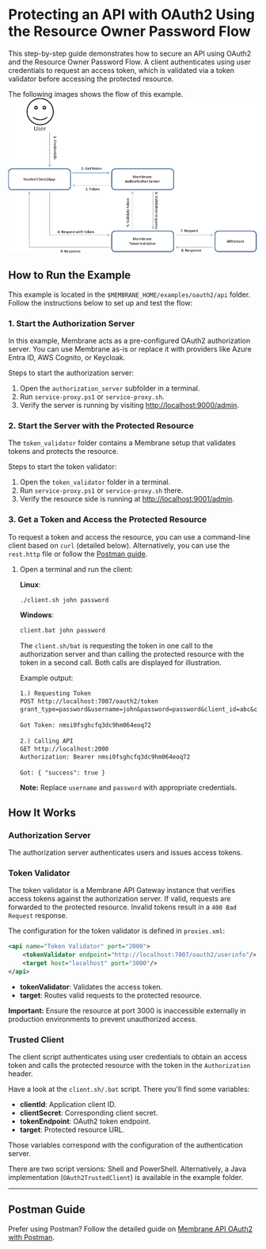 # Protecting an API with OAuth2 Using the Resource Owner Password Flow

This step-by-step guide demonstrates how to secure an API using OAuth2 and the Resource Owner Password Flow. A client authenticates using user credentials to request an access token, which is validated via a token validator before accessing the protected resource.

The following images shows the flow of this example.
![OAuth2 Password flow for APIs](oauth2-password-flow-for-apis.png)

## How to Run the Example

This example is located in the `$MEMBRANE_HOME/examples/oauth2/api` folder. Follow the instructions below to set up and test the flow:

### 1. Start the Authorization Server

In this example, Membrane acts as a pre-configured OAuth2 authorization server. You can use Membrane as-is or replace it with providers like Azure Entra ID, AWS Cognito, or Keycloak.

Steps to start the authorization server:
1. Open the `authorization_server` subfolder in a terminal.
2. Run `service-proxy.ps1` or `service-proxy.sh`.
3. Verify the server is running by visiting [http://localhost:9000/admin](http://localhost:9000/admin).

### 2. Start the Server with the Protected Resource

The `token_validator` folder contains a Membrane setup that validates tokens and protects the resource.

Steps to start the token validator:
1. Open the `token_validator` folder in a terminal.
2. Run `service-proxy.ps1` or `service-proxy.sh` there.
3. Verify the resource side is running at [http://localhost:9001/admin](http://localhost:9001/admin).

### 3. Get a Token and Access the Protected Resource

To request a token and access the resource, you can use a command-line client based on `curl` (detailed below). Alternatively, you can use the `rest.http` file or follow the [Postman guide](https://membrane-api.io/security/oauth2-using-postman/).

1. Open a terminal and run the client:

   **Linux**:  
   ```bash
   ./client.sh john password
   ```

   **Windows**:  
   ```cmd
   client.bat john password
   ```

   The `client.sh/bat` is requesting the token in one call to the authorization server and than calling the protected resource with the token in a second call. Both calls are displayed for illustration.

   Example output:
   ```
   1.) Requesting Token
   POST http://localhost:7007/oauth2/token
   grant_type=password&username=john&password=password&client_id=abc&client_secret=def
   
   Got Token: nmsi0fsghcfq3dc9hm064eoq72

   2.) Calling API
   GET http://localhost:2000
   Authorization: Bearer nmsi0fsghcfq3dc9hm064eoq72

   Got: { "success": true }
   ```

   **Note:** Replace `username` and `password` with appropriate credentials.



## How It Works

### Authorization Server

The authorization server authenticates users and issues access tokens.

### Token Validator

The token validator is a Membrane API Gateway instance that verifies access tokens against the authorization server. If valid, requests are forwarded to the protected resource. Invalid tokens result in a `400 Bad Request` response.

The configuration for the token validator is defined in `proxies.xml`:

```xml
<api name="Token Validator" port="2000">
    <tokenValidator endpoint="http://localhost:7007/oauth2/userinfo"/>
    <target host="localhost" port="3000"/>
</api>
```

- **tokenValidator**: Validates the access token.
- **target**: Routes valid requests to the protected resource.

**Important:** Ensure the resource at port 3000 is inaccessible externally in production environments to prevent unauthorized access.

### Trusted Client

The client script authenticates using user credentials to obtain an access token and calls the protected resource with the token in the `Authorization` header.

Have a look at the `client.sh/.bat` script. There you'll find some variables:

- **clientId**: Application client ID.
- **clientSecret**: Corresponding client secret.
- **tokenEndpoint**: OAuth2 token endpoint.
- **target**: Protected resource URL.

Those variables correspond with the configuration of the authentication server.

There are two script versions: Shell and PowerShell. Alternatively, a Java implementation (`OAuth2TrustedClient`) is available in the example folder.

---

## Postman Guide

Prefer using Postman? Follow the detailed guide on [Membrane API OAuth2 with Postman](https://membrane-api.io/security/oauth2-using-postman/).